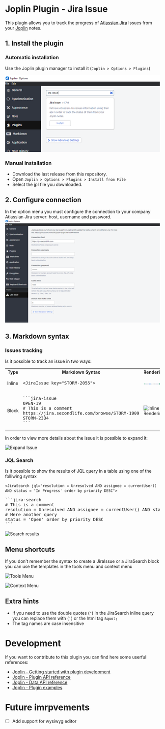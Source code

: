 # Joplin Plugin - Jira Issue

This plugin allows you to track the progress of [Atlassian Jira](https://www.atlassian.com/software/jira) Issues from your [Joplin](https://joplinapp.org/) notes.


## 1. Install the plugin
### Automatic installation
Use the Joplin plugin manager to install it (`Joplin > Options > Plugins`)

![Plugin Install](./doc/automatic_install.png)

### Manual installation

- Download the last release from this repository.
- Open `Joplin > Options > Plugins > Install from File`
- Select the jpl file you downloaded.

## 2. Configure connection
In the option menu you must configure the connection to your company Atlassian Jira server: host, username and password.
![Options](./doc/options.png)

## 3. Markdown syntax

### Issues tracking
Is it possible to track an issue in two ways:

<table>
<tr>
<th>Type</th>
<th>Markdown Syntax</th>
<th>Rendering</th>
</tr>
<tr>
<td>Inline</td>
<td><pre>&lt;JiraIssue key="STORM-2055"&gt;</pre></td>
<td><img alt="Inline Rendering" src="./doc/inline_issue.png"></td>
</tr>
<tr>
<td>Block</td>
<td><pre>```jira-issue
OPEN-19
# This is a comment
https://jira.secondlife.com/browse/STORM-1909
STORM-2334
```</pre></td>
<td><img alt="Inline Rendering" src="./doc/block_issue.png"></td>
</tr>
</table>

In order to view more details about the issue it is possible to expand it:

![Expand Issue](./doc/issue_expand.gif)

### JQL Search
Is it possible to show the results of JQL query in a table using one of the folliwing syntax
```
<JiraSearch jql="resolution = Unresolved AND assignee = currentUser() AND status = 'In Progress' order by priority DESC">
```
<pre>```jira-search
# This is a comment
resolution = Unresolved AND assignee = currentUser() AND status = 'In Progress' order by priority DESC
# Here another query
status = 'Open' order by priority DESC
```</pre>

![Search results](./doc/search_table.png)

## Menu shortcuts
If you don't remember the syntax to create a JiraIssue or a JiraSearch block you can use the templates in the tools menu and context menu

![Tools Menu](./doc/tools_menu.png)

![Context Menu](./doc/context_menu.png)


## Extra hints
- If you need to use the double quotes (`"`) in the JiraSearch inline query you can replace them with (`'`) or the html tag `&quot;`
- The tag names are case insensitive


# Development
If you want to contribute to this plugin you can find here some userful references:

- [Joplin - Getting started with plugin development](https://joplinapp.org/api/get_started/plugins/)
- [Joplin - Plugin API reference](https://joplinapp.org/api/references/plugin_api/classes/joplin.html)
- [Joplin - Data API reference](https://joplinapp.org/api/references/rest_api/)
- [Joplin - Plugin examples](https://github.com/laurent22/joplin/tree/dev/packages/app-cli/tests/support/plugins)


# Future imrpvements
* [ ] Add support for wysiwyg editor

